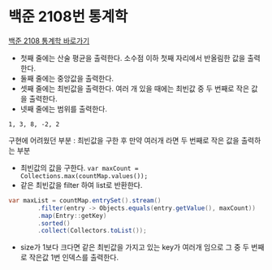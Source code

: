 # 백준 2108번 통계학

[백준 2108 통계학 바로가기](https://www.acmicpc.net/problem/2108)

- 첫째 줄에는 산술 평균을 출력한다. 소수점 이하 첫째 자리에서 반올림한 값을 출력한다.
- 둘째 줄에는 중앙값을 출력한다.
- 셋째 줄에는 최빈값을 출력한다. 여러 개 있을 때에는 최빈값 중 두 번째로 작은 값을 출력한다.
- 넷째 줄에는 범위를 출력한다.

```text
1, 3, 8, -2, 2
```

구현에 어려웠던 부분 : 최빈값을 구한 후 만약 여러개 라면 두 번째로 작은 값을 출력하는 부분

- 최빈값의 값을 구한다.
  `var maxCount = Collections.max(countMap.values());`
- 같은 최빈값을 filter 하여 list로 반환한다.

```java
var maxList = countMap.entrySet().stream()
        .filter(entry -> Objects.equals(entry.getValue(), maxCount))
        .map(Entry::getKey)
        .sorted()
        .collect(Collectors.toList());
```
- size가 1보다 크다면 같은 최빈값을 가지고 있는 key가 여러개 임으로 그 중 두 번째로 작은값 1번 인덱스를 출력한다.